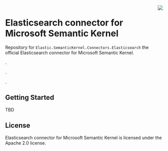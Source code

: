 <img align="right" width="auto" height="auto" src="https://www.elastic.co/static-res/images/elastic-logo-200.png"/>

# Elasticsearch connector for Microsoft Semantic Kernel

Repository for `Elastic.SemanticKernel.Connectors.Elasticsearch` the official Elasticsearch connector for
Microsoft Semantic Kernel.

.

.

.

## Getting Started

TBD

## License

Elasticsearch connector for Microsoft Semantic Kernel is licensed under the Apache 2.0 license.
